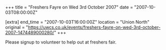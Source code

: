 +++
title = "Freshers Fayre on Wed 3rd October 2007"
date = "2007-10-03T08:00:00Z"

[extra]
end_time = "2007-10-03T16:00:00Z"
location = "Union North"
original = "https://uwcs.co.uk/events/freshers-fayre-on-wed-3rd-october-2007-1474489000280/"
+++

Please signup to volunteer to help out at freshers fair.


